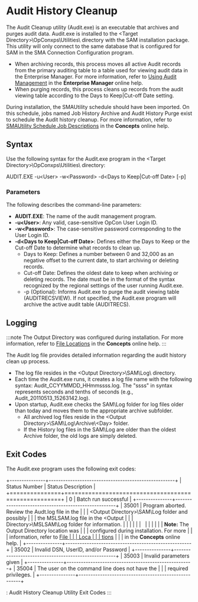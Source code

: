 # Audit History Cleanup

The Audit Cleanup utility (Audit.exe) is an executable that archives and
purges audit data. Audit.exe is installed to the \<Target
Directory\>\\OpConxps\\Utilities\\ directory with the SAM installation
package. This utility will only connect to the same database that is
configured for SAM in the SMA Connection Configuration program.

- When archiving records, this process moves all active Audit records
    from the primary auditing table to a table used for viewing audit
    data in the Enterprise Manager. For more information, refer to
    [Using Audit     Management](../../Files/UI/Enterprise-Manager/Using-Audit-Management.md)
     in the **Enterprise Manager** online help.
- When purging records, this process cleans up records from the audit
    viewing table according to the Days to Keep\|Cut-off Date setting.

During installation, the SMAUtility schedule should have been imported.
On this schedule, jobs named Job History Archive and Audit History Purge
exist to schedule the Audit history cleanup. For more information, refer
to [SMAUtility Schedule Job Descriptions](../../objects/schedules.md#smautility-schedule)
 in the **Concepts** online help.

## Syntax

Use the following syntax for the Audit.exe program in the \<Target
Directory\>\\OpConxps\\Utilities\\ directory:

AUDIT.EXE -u\<User\> -w\<Password\> -d\<Days to Keep\|Cut-off Date\>
\[-p\]

### Parameters

The following describes the command-line parameters:

- **AUDIT.EXE**: The name of the audit management program.
- **-u\<User\>**: Any valid, case-sensitive OpCon User Login ID.
- **-w\<Password\>**: The case-sensitive password corresponding to the
    User Login ID.
- **-d\<Days to Keep\|Cut-off Date\>**: Defines either the Days to
    Keep or the Cut-off Date to determine what records to clean up.
  - Days to Keep: Defines a number between 0 and 32,000 as an
        negative offset to the current date, to start archiving or
        deleting records.
  - Cut-off Date: Defines the oldest date to keep when archiving or
        deleting records. The date must be in the format of the syntax
        recognized by the regional settings of the user running
        Audit.exe.
  - -p (Optional): Informs Audit.exe to purge the audit viewing
        table (AUDITRECSVIEW). If not specified, the Audit.exe program
        will archive the active audit table (AUDITRECS).

## Logging

:::note
The Output Directory was configured during installation. For more information, refer to [File Locations](../../file-locations.md) in the **Concepts** online help.
:::

The Audit log file provides detailed information regarding the audit
history clean up process.

- The log file resides in the \<Output Directory\>\\SAM\\Log\\
    directory.
- Each time the Audit.exe runs, it creates a log file name with the
    following syntax: Audit_CCYYMMDD_HHmmssss.log. The "ssss" in
    syntax represents seconds and tenths of seconds (e.g.,
    Audit_20110513_15263142.log).
- Upon startup, Audit.exe checks the SAM\\Log folder for log files
    older than today and moves them to the appropriate archive
    subfolder.
  - All archived log files reside in the \<Output
        Directory\>\\SAM\\Log\\Archive\\\<Day\> folder.
  - If the History log files in the SAM\\Log are older than the
        oldest Archive folder, the old logs are simply deleted.

## Exit Codes

The Audit.exe program uses the following exit codes:

+---------------+-----------------------------------------------------+
| Status Number | Status Description                                  |
+===============+=====================================================+
| 0             | Batch run successful                                |
+---------------+-----------------------------------------------------+
| 35001         | Program aborted. Review the Audt.log file in the    |
|               | \<Output Directory\>\\SAM\\Log folder and possibly  |
|               | the MSLSAM.log file in the \<Output                 |
|               | Directory\>\\MSLSAM\\Log folder for information.    |
|               |                                                     |
|               |                                                     |
|               |                                                     |
|               | **Note:** The Output Directory location was         |
|               | configured during installation. For more            |
|               | information, refer to [File                         | |               | Loca                                                |
|               | tions](../../reference/property-expressions-syntax.md) |
|               |  in the **Concepts** online help.             |
+---------------+-----------------------------------------------------+
| 35002         | Invalid DSN, UserID, and/or Password                |
+---------------+-----------------------------------------------------+
| 35003         | Invalid parameters given                            |
+---------------+-----------------------------------------------------+
| 35004         | The user on the command line does not have the      |
|               | required privileges.                                |
+---------------+-----------------------------------------------------+

: Audit History Cleanup Utility Exit Codes
:::
